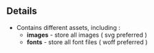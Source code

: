 ## Details

- Contains different assets, including :
  - **images** - store all images ( svg preferred )
  - **fonts** - store all font files ( woff preferred )

